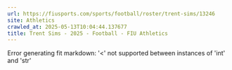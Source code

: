 ```yaml
---
url: https://fiusports.com/sports/football/roster/trent-sims/13246
site: Athletics
crawled_at: 2025-05-13T10:04:44.137677
title: Trent Sims - 2025 - Football - FIU Athletics
---
```


Error generating fit markdown: '<' not supported between instances of 'int' and 'str'